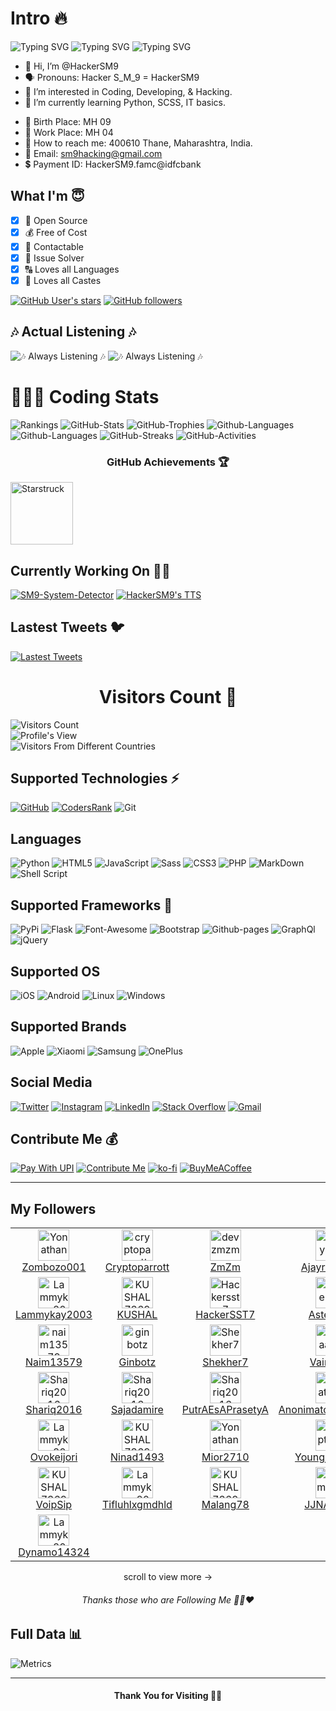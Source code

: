 # Intro 🔥
![Typing SVG](https://readme-typing-svg.herokuapp.com?font=Splash&pause=600&color=72DDF7&width=305&lines=Hi+HackerSM9+Here+%F0%9F%91%8B%F0%9F%8F%BB+..!!)
![Typing SVG](https://readme-typing-svg.herokuapp.com?font=Rye&pause=500&color=4BF7C5FF&width=255&height=30&lines=Full+Stack+Developer+%F0%9F%91%A8%F0%9F%8F%BB%E2%80%8D%F0%9F%92%BB)
![Typing SVG](https://readme-typing-svg.herokuapp.com?font=Times+New+Roman&size=19&pause=500&color=46F749&background=C7FFA500&width=235&height=30&lines=Android+%26+Web+Developer+%F0%9F%91%A8%F0%9F%8F%BB%E2%80%8D%F0%9F%92%BB+)

- 👋 Hi, I’m @HackerSM9
- 🗣️ Pronouns: Hacker S_M_9 = HackerSM9
- 👀 I’m interested in Coding, Developing, & Hacking.
- 🌱 I’m currently learning Python, SCSS, IT basics.
* 🎂 Birth Place: MH 09
* 💼 Work Place: MH 04
* 🛫 How to reach me: 400610 Thane, Maharashtra, India.
* 📧 Email: sm9hacking@gmail.com
* 💲 Payment ID: HackerSM9.famc@idfcbank

## What I'm 😇
- [x] 💞 Open Source
- [x] 💰 Free of Cost
- [x] 📲 Contactable
- [x] 🔐 Issue Solver
- [x] 🔠 Loves all Languages
- [x] 🛐 Loves all Castes

<a href="https://GitHub.com/HackerSM9/"><img alt="GitHub User's stars" src="https://img.shields.io/github/stars/HackerSM9?style=social"></a> <a href="https://github.com/HackerSM9?tab=followers"><img alt="GitHub followers" src="https://img.shields.io/github/followers/HackerSM9?style=social"></a>

## 🎶 Actual Listening 🎶
![🎶 Always Listening 🎶](https://hackersm9.github.io/SVG/kgf2.svg?sanitize=true)
![🎶 Always Listening 🎶](https://hackersm9.github.io/SVG/tigini.svg)

<h1> 👨🏻‍💻 Coding Stats </h1>

![Rankings](https://cr-ss-service.azurewebsites.net/api/ScreenShot?widget=summary&username=HackerSm9&badges=4&show-avatar=true&style=--header-bg-color:%2339068c;)
![GitHub-Stats](https://github-readme-stats.vercel.app/api?username=HackerSM9&include_all_commits=true&count_private=true&hide_border=false&show_icons=true&title_color=7A7ADB&icon_color=7A7ADB&text_color=D3D3D3&bg_color=0,000000,130F40)
![GitHub-Trophies](https://github-profile-trophy.vercel.app/?username=HackerSM9&row=2&column=3&theme=darkhub&no-frame=true)
![Github-Languages](https://github-readme-stats.vercel.app/api/top-langs/?username=hackersm9&layout=compact&langs_count=21&theme=react&hide_border=true)
![Github-Languages](https://cr-skills-chart-widget.azurewebsites.net/api/api?username=HackerSM9&skills=&show-other-skills=true)
![GitHub-Streaks](https://github-readme-streak-stats.herokuapp.com?user=HackerSM9&theme=violet-punch)
![GitHub-Activities](https://github-readme-activity-graph.cyclic.app/graph/?username=HackerSM9&bg_color=1F222E&color=F8D866&line=5008bd&point=FFFFFF&hide_border=true)
<!-- ![](https://github-readme-stackoverflow.vercel.app/?userID=18754125&theme=dark) -->

<h3 align="center">GitHub Achievements 🏆</h3>
<img alt="Starstruck" style="height:100px" src="https://HackerSM9.github.io/SVG/achievements/starstruck.svg">

## Currently Working On 👨‍🔧
[![SM9-System-Detector](https://svg.bookmark.style/api?url=https://github.com/HackerSM9/SM9-System-Detector&mode=dark&style=horizontal)](https://github.com/HackerSM9/SM9-System-Detector)
[![HackerSM9's TTS](https://svg.bookmark.style/api?url=https://github.com/HackerSM9/text-to-speech&mode=dark&style=horizontal)](https://github.com/HackerSM9/text-to-speech)

## Lastest Tweets 🐦
[![Lastest Tweets](https://github-readme-twitter-gazf.vercel.app/api?id=HackerSM9_&amp;layout=wide)](https://twitter.com/HackerSM9_/)

<h1 align="center">Visitors Count 👀</h1>

![Visitors Count](https://profile-counter.glitch.me/HackerSM9/count.svg)
<br>
![Profile's View](https://komarev.com/ghpvc/?username=HackerSM9&color=blueviolet)
<br>
![Visitors From Different Countries](https://s01.flagcounter.com/count2/MLwa/bg_FFFFFF/txt_000000/border_CCCCCC/columns_2/maxflags_10/viewers_0/labels_1/pageviews_1/flags_0/percent_0/)

## Supported Technologies ⚡

[![GitHub](https://img.shields.io/badge/GitHub-000000?style=for-the-badge&logo=GitHub&logoColor=white)](https://github.com/HackerSM9)
[![CodersRank](https://img.shields.io/badge/CodersRank-67A4AC?style=for-the-badge&logo=CodersRank&logoColor=white)](https://profile.codersrank.io/user/hackersm9)
![Git](https://img.shields.io/badge/GIT-E44C30?style=for-the-badge&logo=git&logoColor=white)

## Languages
![Python](https://img.shields.io/badge/python-3670A0?style=for-the-badge&logo=python&logoColor=ffdd54)
![HTML5](https://img.shields.io/badge/html5-%23E34F26.svg?style=for-the-badge&logo=html5&logoColor=white)
![JavaScript](https://img.shields.io/badge/javascript-%23323330.svg?style=for-the-badge&logo=javascript&logoColor=%23F7DF1E)
![Sass](https://img.shields.io/badge/Sass-CC6699?style=for-the-badge&logo=sass&logoColor=white)
![CSS3](https://img.shields.io/badge/css3-%231572B6.svg?style=for-the-badge&logo=css3&logoColor=white)
![PHP](https://img.shields.io/badge/php-%23777BB4.svg?style=for-the-badge&logo=php&logoColor=white)
![MarkDown](https://img.shields.io/badge/Markdown-000000?style=for-the-badge&logo=markdown&logoColor=white)
![Shell Script](https://img.shields.io/badge/shell_script-%23121011.svg?style=for-the-badge&logo=gnu-bash&logoColor=white)

## Supported Frameworks 🚀
![PyPi](https://img.shields.io/badge/pypi-3775A9?style=for-the-badge&logo=pypi&logoColor=white)
![Flask](https://img.shields.io/badge/Flask-000000?style=for-the-badge&logo=flask&logoColor=white)
![Font-Awesome](https://img.shields.io/badge/Font_Awesome-339AF0?style=for-the-badge&logo=fontawesome&logoColor=white)
![Bootstrap](https://img.shields.io/badge/Bootstrap-563D7C?style=for-the-badge&logo=bootstrap&logoColor=white)
![Github-pages](https://img.shields.io/badge/GitHub%20Pages-222222?style=for-the-badge&logo=GitHub%20Pages&logoColor=white)
![GraphQl](https://img.shields.io/badge/GraphQl-E10098?style=for-the-badge&logo=graphql&logoColor=white)
![jQuery](https://img.shields.io/badge/jQuery-0769AD?style=for-the-badge&logo=jquery&logoColor=white)

## Supported OS 
![iOS](https://img.shields.io/badge/IOS-000000?style=for-the-badge&logo=apple&logoColor=white)
![Android](https://img.shields.io/badge/Android-3DDC84?style=for-the-badge&logo=android&logoColor=white)
![Linux](https://img.shields.io/badge/Linux-FCC624?style=for-the-badge&logo=linux&logoColor=black)
![Windows](https://img.shields.io/badge/Windows-0078D6?style=for-the-badge&logo=windows&logoColor=white)

## Supported Brands
![Apple](https://img.shields.io/badge/Apple-%23000000.svg?style=for-the-badge&logo=apple&logoColor=white)
![Xiaomi](https://img.shields.io/badge/Xiaomi-%23FF6900.svg?style=for-the-badge&logo=xiaomi&logoColor=white)
![Samsung](https://img.shields.io/badge/Samsung-%231428A0.svg?style=for-the-badge&logo=samsung&logoColor=white)
![OnePlus](https://img.shields.io/badge/OnePlus-%23F5010C.svg?style=for-the-badge&logo=oneplus&logoColor=white)

## Social Media

<a href="https://twitter.com/HackerSM9_"><img alt="Twitter" src="https://img.shields.io/badge/Twitter-%231DA1F2.svg?style=for-the-badge&logo=twitter&logoColor=white"></a>
<a href="https://instagram.com/HackerSM9/"><img alt="Instagram" src="https://img.shields.io/badge/Instagram-%23E4405F.svg?style=for-the-badge&logo=Instagram&logoColor=white"></a>
<a href="https://www.linkedin.com/in/samarth-magdum-bb66a1221"><img alt="LinkedIn" src="https://img.shields.io/badge/linkedin-%230077B5.svg?style=for-the-badge&logo=linkedin&logoColor=white"></a>
<a href="https://stackoverflow.com/users/18754125/"><img alt="Stack Overflow" src="https://img.shields.io/badge/Stack%20Overflow-eb8e0c.svg?style=for-the-badge&logo=stackoverflow&logoColor=white"></a>
<a href="mailto:sm9hacking@gmail.com"><img alt="Gmail" src="https://img.shields.io/badge/Gmail-D14836?style=for-the-badge&logo=gmail&logoColor=white"></a>

## Contribute Me 💰
[![Pay With UPI](https://HackerSM9.github.io/SVG/upi.svg)](https://tinyurl.com/2gdqef3v)
[![Contribute Me](https://hackersm9.github.io/SVG/donate.svg)](https://liberapay.com/HackerSM9/)
[![ko-fi](https://ko-fi.com/img/githubbutton_sm.svg)](https://ko-fi.com/X8X5FJC3M)
[![BuyMeACoffee](https://HackerSM9.github.io/SVG/coffee.svg?sanitize=true)](https://t.co/av9GnEYPgn)

<hr>

## My Followers

<!-- START-SECTION:top-followers -->
<table>
  <tr>
    <td align="center">
      <a href="https://github.com/Yonathanpy">
        <img src="https://avatars.githubusercontent.com/u/109464957?v=4" width="50px;" alt="Yonathanpy"/>
      </a>
      <br />
      <a href="https://github.com/Yonathanpy">Zombozo001</a>
    </td>
    <td align="center">
      <a href="https://github.com/cryptoparrott">
        <img src="https://avatars.githubusercontent.com/u/107348023?v=4" width="50px;" alt="cryptoparrott"/>
      </a>
      <br />
      <a href="https://github.com/cryptoparrott">Cryptoparrott</a>
    </td>
    <td align="center">
      <a href="https://github.com/devzmzm">
        <img src="https://avatars.githubusercontent.com/u/90980694?v=4" width="50px;" alt="devzmzm"/>
      </a>
      <br />
      <a href="https://github.com/devzmzm">ZmZm</a>
    </td>
    <td align="center">
      <a href="https://github.com/Ajayrajput09">
        <img src="https://avatars.githubusercontent.com/u/113991628?v=4" width="50px;" alt="Ajayrajput09"/>
      </a>
      <br />
      <a href="https://github.com/Ajayrajput09">Ajayrajput09</a>
    </td>
  </tr>
  <tr>
    <td align="center">
      <a href="https://github.com/Lammykay2003">
        <img src="https://avatars.githubusercontent.com/u/115745900?v=4" width="50px;" alt="Lammykay2003"/>
      </a>
      <br />
      <a href="https://github.com/Lammykay2003">Lammykay2003</a>
    </td>
    <td align="center">
      <a href="https://github.com/KUSHAL73697">
        <img src="https://avatars.githubusercontent.com/u/97878226?v=4" width="50px;" alt="KUSHAL73697"/>
      </a>
      <br />
      <a href="https://github.com/KUSHAL73697">KUSHAL</a>
    </td>
    <td align="center">
      <a href="https://github.com/hackersst7">
        <img src="https://avatars.githubusercontent.com/u/119403444?v=4" width="50px;" alt="Hackersst7"/>
      </a>
      <br />
      <a href="https://github.com/hackersst7">HackerSST7</a>
    </td>
    <td align="center">
      <a href="https://github.com/Astermoe">
        <img src="https://avatars.githubusercontent.com/u/120032985?v=4" width="50px;" alt="Astermoe"/>
      </a>
      <br />
      <a href="https://github.com/Astermoe">Astermoe</a>
    </td>
  </tr>
  <tr>
    <td align="center">
      <a href="https://github.com/naim13579">
        <img src="https://avatars.githubusercontent.com/u/119455819?v=4" width="50px;" alt="naim13579"/>
      </a>
      <br />
      <a href="https://github.com/naim13579">Naim13579</a>
    </td>
    <td align="center">
      <a href="https://github.com/ginbotz">
        <img src="https://avatars.githubusercontent.com/u/120940858?v=4" width="50px;" alt="ginbotz"/>
      </a>
      <br />
      <a href="https://github.com/ginbotz">Ginbotz</a>
    </td>
    <td align="center">
      <a href="https://github.com/Shekher7">
        <img src="https://avatars.githubusercontent.com/u/120139703?v=4" width="50px;" alt="Shekher7"/>
      </a>
      <br />
      <a href="https://github.com/Shekher7">Shekher7</a>
    </td>
    <td align="center">
      <a href="https://github.com/Vairaalka">
        <img src="https://avatars.githubusercontent.com/u/91528173?v=4" width="50px;" alt="Vairaalka"/>
      </a>
      <br />
      <a href="https://github.com/Vairaalka">Vairaalka</a>
    </td>
  </tr>
  <tr>
    <td align="center">
      <a href="https://github.com/Shariq2016">
        <img src="https://avatars.githubusercontent.com/u/104676543?v=4" width="50px;" alt="Shariq2016"/>
      </a>
      <br />
      <a href="https://github.com/Shariq2016">Shariq2016</a>
    </td>
    <td align="center">
      <a href="https://github.com/Sajadamire">
        <img src="https://avatars.githubusercontent.com/u/115345837?v=4" width="50px;" alt="Shariq2016"/>
      </a>
      <br />
      <a href="https://github.com/Sajadamire">Sajadamire</a>
    </td>
    <td align="center">
      <a href="https://github.com/PutrAEsAPrasetyA">
        <img src="https://avatars.githubusercontent.com/u/48920440?v=4" width="50px;" alt="Shariq2016"/>
      </a>
      <br />
      <a href="https://github.com/PutrAEsAPrasetyA">PutrAEsAPrasetyA</a>
    </td>
    <td align="center">
      <a href="https://github.com/Anonimatodecideavito">
        <img src="https://avatars.githubusercontent.com/u/109583471?v=4" width="50px;" alt="Yonathanpy"/>
      </a>
      <br />
      <a href="https://github.com/Anonimatodecideavito">Anonimatodecideavito</a>
    </td>
  </tr>
  <tr>
    <td align="center">
      <a href="https://github.com/Ovokeijori">
        <img src="https://avatars.githubusercontent.com/u/122323532?v=4" width="50px;" alt="Lammykay2003"/>
      </a>
      <br />
      <a href="https://github.com/Ovokeijori">Ovokeijori</a>
    </td>
    <td align="center">
      <a href="https://github.com/ninad1493">
        <img src="https://avatars.githubusercontent.com/u/104410907?v=4" width="50px;" alt="KUSHAL73697"/>
      </a>
      <br />
      <a href="https://github.com/ninad1493">Ninad1493</a>
    </td>
    <td align="center">
      <a href="https://github.com/mior2710">
        <img src="https://avatars.githubusercontent.com/u/122747751?v=4" width="50px;" alt="Yonathanpy"/>
      </a>
      <br />
      <a href="https://github.com/mior2710">Mior2710</a>
    </td>
    <td align="center">
      <a href="https://github.com/youngjoker726">
        <img src="https://avatars.githubusercontent.com/u/122759241?v=4" width="50px;" alt="cryptoparrott"/>
      </a>
      <br />
      <a href="https://github.com/youngjoker726">Youngjoker726</a>
    </td>
  </tr>
  <tr>
    <td align="center">
      <a href="https://github.com/VoipSip">
        <img src="https://avatars.githubusercontent.com/u/67077544?v=4" width="50px;" alt="KUSHAL73697"/>
      </a>
      <br />
      <a href="https://github.com/VoipSip">VoipSip</a>
    </td>
    <td align="center">
      <a href="https://github.com/Tifluhlxgmdhld">
        <img src="https://avatars.githubusercontent.com/u/122981668?v=4" width="50px;" alt="Lammykay2003"/>
      </a>
      <br />
      <a href="https://github.com/Tifluhlxgmdhld">Tifluhlxgmdhld</a>
    </td>
    <td align="center">
      <a href="https://github.com/Malang78">
        <img src="https://avatars.githubusercontent.com/u/118657127?v=4" width="50px;" alt="KUSHAL73697"/>
      </a>
      <br />
      <a href="https://github.com/Malang78">Malang78</a>
    </td>
    <td align="center">
      <a href="https://github.com/JJNASHRQ">
        <img src="https://avatars.githubusercontent.com/u/107672222?v=4" width="50px;" alt="Lammykay2003"/>
      </a>
      <br />
      <a href="https://github.com/JJNASHRQ">JJNASHRQ</a>
    </td>
  </tr>
  <tr>
    <td align="center">
      <a href="https://github.com/Dynamo14324">
        <img src="https://avatars.githubusercontent.com/u/47173851?v=4" width="50px;" alt="Lammykay2003"/>
      </a>
      <br />
      <a href="https://github.com/Dynamo14324">Dynamo14324</a>
    </td>
  </tr>
</table>
<p align="center">scroll to view more →</p>

<h6 align="center">Thanks those who are Following Me 🙏🏻❤️</h6>

## Full Data 📊
![Metrics](https://metrics.lecoq.io/HackerSM9?template=classic&gists=1&repositories=1&achievements=1&languages=1&isocalendar=1&base=header%2C%20activity%2C%20community%2C%20repositories%2C%20metadata&base.indepth=false&base.hireable=false&base.skip=false&repositories.batch=100&repositories.forks=false&repositories.affiliations=owner&isocalendar=false&isocalendar.duration=full-year&languages=false&languages.limit=15&languages.threshold=0%25&languages.other=false&languages.colors=github&languages.sections=most-used&languages.indepth=false&languages.analysis.timeout=15&languages.analysis.timeout.repositories=7.5&languages.categories=markup%2C%20programming&languages.recent.categories=markup%2C%20programming&languages.recent.load=300&languages.recent.days=14&repositories=false&repositories.pinned=3&repositories.starred=2&repositories.random=0&repositories.order=featured%2C%20pinned%2C%20starred%2C%20random&achievements=false&achievements.threshold=C&achievements.secrets=true&achievements.display=detailed&achievements.limit=0&gists=false&config.timezone=Asia%2FCalcutta)

<hr>
<h4 align="center"> Thank You for Visiting 💫💜 </h4>
